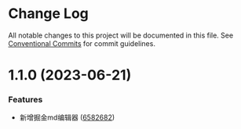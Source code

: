 # Change Log

All notable changes to this project will be documented in this file.
See [Conventional Commits](https://conventionalcommits.org) for commit guidelines.

# 1.1.0 (2023-06-21)


### Features

* 新增掘金md编辑器 ([6582682](https://github.com/palxiao/front-end-arsenal/commit/658268208ecf6b1ac902bcd8e4f5b1ddc36bfc7a))
